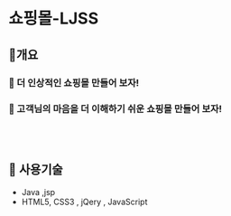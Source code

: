 <h1>쇼핑몰-LJSS </h1>
<h2>🥇개요</h2>
<h3>🎯 더 인상적인 쇼핑몰 만들어 보자!</h3>
<h3>🎯 고객님의 마음을 더 이해하기 쉬운 쇼핑몰 만들어 보자!</h3>
<br>
<br>

<h2>🚀 사용기술</h2>
<ul>
<li>Java ,jsp</li>
<li>HTML5, CSS3 , jQery , JavaScript</li>
</ul>
